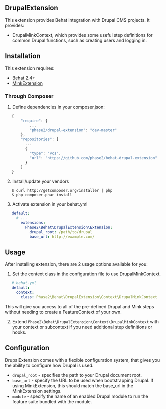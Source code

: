 DrupalExtension
---

This extension provides Behat integration with Drupal CMS projects.  It provides:

* DrupalMinkContext, which provides some useful step definitions for common
  Drupal functions, such as creating users and logging in.

Installation
---

This extension requires:

* [Behat 2.4+](http://behat.org/)
* [MinkExtension](http://extensions.behat.org/mink/)

### Through Composer

1. Define dependencies in your composer.json:
```javascript
   {
       "require": {
           ...
           "phase2/drupal-extension": "dev-master"
       },
       "repositories": [
         ...
         {
           "type": "vcs",
           "url": "https://github.com/phase2/behat-drupal-extension"
         }
       ]
   }
```

2. Install/update your vendors
```
   $ curl http://getcomposer.org/installer | php
   $ php composer.phar install
```
3. Activate extension in your behat.yml
```yml
   default:
     # ...
       extensions:
         Phase2\Behat\DrupalExtension\Extension:
           drupal_root: /path/to/drupal
           base_url: http://example.com/
```

Usage
---

After installing extension, there are 2 usage options available for you:

1. Set the context class in the configuration file to use DrupalMinkContext.

```yml
   # behat.yml
   default:
     context:
       class: Phase2\Behat\DrupalExtension\Context\DrupalMinkContext
```

   This will give you access to all of the pre-defined Drupal and Mink steps
   without needing to create a FeatureContext of your own.

2. Extend `Phase2\Behat\DrupalExtension\Context\DrupalMinkContext` with your context
   or subcontext if you need additional step definitions or hooks.

Configuration
---

DrupalExtension comes with a flexible configuration system, that gives you the
ability to configure how Drupal is used.

* `drupal_root` - specifies the path to your Drupal document root.
* `base_url` - specify the URL to be used when bootstrapping Drupal.  If using
  MinkExtension, this should match the base_url in the MinkExtension settings.
* `module` - specify the name of an enabled Drupal module to run the feature
  suite bundled with the module.
